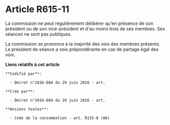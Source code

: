 # Article R615-11

La commission ne peut régulièrement délibérer qu'en présence de son président ou de son vice-président et d'au moins trois de
ses membres. Ses séances ne sont pas publiques.

La commission se prononce à la majorité des voix des membres présents. Le président de séance a voix prépondérante en cas de
partage égal des voix.

**Liens relatifs à cet article**

	**Codifié par**:

	  - Décret n°2016-884 du 29 juin 2016 - art.

	**Créé par**:

	  - Décret n°2016-884 du 29 juin 2016 - art.

	**Anciens textes**:

	  - Code de la consommation - art. R155-8 (Ab)
